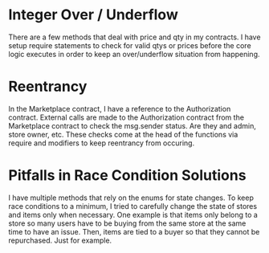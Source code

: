 # Integer Over / Underflow
There are a few methods that deal with price and qty in my contracts. I have setup require statements to check for valid qtys or prices before the core logic executes in order to keep an over/underflow situation from happening.

# Reentrancy
In the Marketplace contract, I have a reference to the Authorization contract. External calls are made to the Authorization contract from the Marketplace contract to check the msg.sender status. Are they and admin, store owner, etc. These checks come at the head of the functions via require and modifiers to keep reentrancy from occuring.

# Pitfalls in Race Condition Solutions
I have multiple methods that rely on the enums for state changes. To keep race conditions to a minimum, I tried to carefully change the state of stores and items only when necessary. One example is that items only belong to a store so many users have to be buying from the same store at the same time to have an issue. Then, items are tied to a buyer so that they cannot be repurchased. Just for example. 